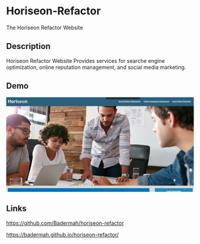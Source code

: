 # Horiseon-Refactor

The Horiseon Refactor Website

## Description

Horiseon Refactor Website Provides services for searche engine optimization, online reputation management, and social media marketing.

## Demo
![example](./assets/images/Screenshot%202023-02-14%20224509.jpg)

## Links
https://github.com/Badermah/horiseon-refactor

https://badermah.github.io/horiseon-refactor/